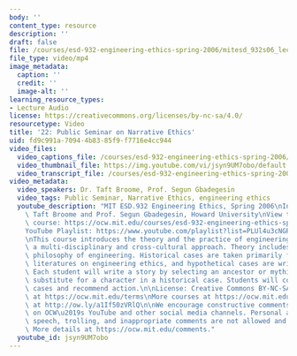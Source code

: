 ```yaml
---
body: ''
content_type: resource
description: ''
draft: false
file: /courses/esd-932-engineering-ethics-spring-2006/mitesd_932s06_lec22_360p_16_9.mp4
file_type: video/mp4
image_metadata:
  caption: ''
  credit: ''
  image-alt: ''
learning_resource_types:
- Lecture Audio
license: https://creativecommons.org/licenses/by-nc-sa/4.0/
resourcetype: Video
title: '22: Public Seminar on Narrative Ethics'
uid: fd9c991a-7094-4b83-85f9-f7716e4cc944
video_files:
  video_captions_file: /courses/esd-932-engineering-ethics-spring-2006/1qUeGUNW5ikLUNDMMpVXpsnM3FKjYzoTD_transcript.webvtt
  video_thumbnail_file: https://img.youtube.com/vi/jsyn9UM7obo/default.jpg
  video_transcript_file: /courses/esd-932-engineering-ethics-spring-2006/1qUeGUNW5ikLUNDMMpVXpsnM3FKjYzoTD_transcript.pdf
video_metadata:
  video_speakers: Dr. Taft Broome, Prof. Segun Gbadegesin
  video_tags: Public Seminar, Narrative Ethics, engineering ethics
  youtube_description: "MIT ESD.932 Engineering Ethics, Spring 2006\nInstructor: Dr.\
    \ Taft Broome and Prof. Segun Gbadegesin, Howard University\nView the complete\
    \ course: https://ocw.mit.edu/courses/esd-932-engineering-ethics-spring-2006/\n\
    YouTube Playlist: https://www.youtube.com/playlist?list=PLUl4u3cNGP61YF5HCMnGUwJ8D-PNNs3OR\n\
    \nThis course introduces the theory and the practice of engineering ethics using\
    \ a multi-disciplinary and cross-cultural approach. Theory includes ethics and\
    \ philosophy of engineering. Historical cases are taken primarily from the scholarly\
    \ literatures on engineering ethics, and hypothetical cases are written by students.\
    \ Each student will write a story by selecting an ancestor or mythic hero as a\
    \ substitute for a character in a historical case. Students will compare these\
    \ cases and recommend action.\n\nLicense: Creative Commons BY-NC-SA\nMore information\
    \ at https://ocw.mit.edu/terms\nMore courses at https://ocw.mit.edu\nSupport OCW\
    \ at http://ow.ly/a1If50zVRlQ\n\nWe encourage constructive comments and discussion\
    \ on OCW\u2019s YouTube and other social media channels. Personal attacks, hate\
    \ speech, trolling, and inappropriate comments are not allowed and may be removed.\
    \ More details at https://ocw.mit.edu/comments."
  youtube_id: jsyn9UM7obo
---
```

